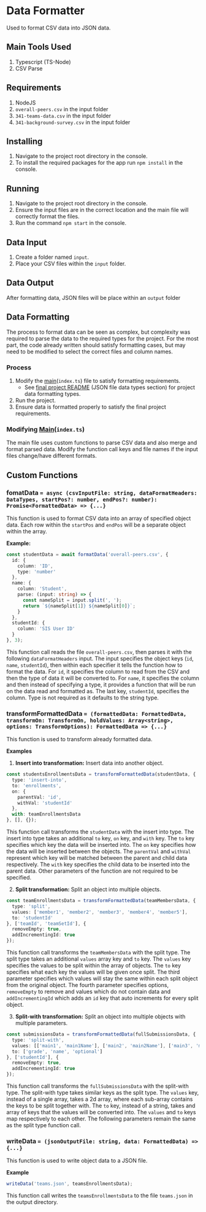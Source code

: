 # Data Formatter

Used to format CSV data into JSON data.

## Main Tools Used

1. Typescript (TS-Node)
2. CSV Parse

## Requirements

1. NodeJS
2. `overall-peers.csv` in the input folder
3. `341-teams-data.csv` in the input folder
4. `341-background-survey.csv` in the input folder

## Installing

1. Navigate to the project root directory in the console.
2. To install the required packages for the app run `npm install` in the console.

## Running

1. Navigate to the project root directory in the console.
2. Ensure the input files are in the correct location and the main file will correctly format the files.
3. Run the command `npm start` in the console.

## Data Input

1. Create a folder named `input`.
2. Place your CSV files within the `input` folder.

## Data Output

After formatting data, JSON files will be place within an `output` folder

## Data Formatting

The process to format data can be seen as complex, but complexity was required to
parse the data to the required types for the project. For the most part, the code
already written should satisfy formatting cases, but may need to be modified to select
the correct files and column names.

### Process

1. Modify the [main](./index.ts)(`index.ts`) file to satisfy formatting requirements.
    - See [final project README](../README.md) (JSON file data types section) for project data formatting types.
2. Run the project.
3. Ensure data is formatted properly to satisfy the final project requirements.

### Modifying [Main](./index.ts)(`index.ts`)

The main file uses custom functions to parse CSV data and also merge and format parsed data. Modify the function
call keys and file names if the input files change/have different formats.

## Custom Functions

### fomatData `= async (csvInputFile: string, dataFormatHeaders: DataTypes, startPos?: number, endPos?: number): Promise<FormattedData> => {...}`

This function is used to format CSV data into an array of specified object data. Each row within the `startPos` and
`endPos` will be a separate object within the array.

**Example:**

```typescript
const studentData = await formatData('overall-peers.csv', {
  id: {
    column: 'ID',
    type: 'number'
  },
  name: {
    column: 'Student',
    parse: (input: string) => {
      const nameSplit = input.split(', ');
      return `${nameSplit[1]} ${nameSplit[0]}`;
    }
  },
  studentId: {
    column: 'SIS User ID'
  }
}, 3);
```

This function call reads the file `overall-peers.csv`, then parses it with the following `dataFormatHeaders` input.
The input specifies the object keys (`id`, `name`, `studentId`), then within each specifier it tells the function how
to format the data. For `id`, it specifies the column to read from the CSV and then the type of data it will be converted
to. For `name`, it specifies the column and then instead of specifying a type, it provides a function that will be run
on the data read and formatted as. The last key, `studentId`, specifies the column. Type is not required as it defaults
to the string type.

### transformFormattedData `= (formattedData: FormattedData, transformOn: TransformOn, holdValues: Array<string>, options: TransformOptions): FormattedData => {...}`

This function is used to transform already formatted data.

**Examples**

1. **Insert into transformation:** Insert data into another object.

```typescript
const studentsEnrollmentsData = transformFormattedData(studentData, {
  type: 'insert-into',
  to: 'enrollments',
  on: {
    parentVal: 'id',
    withVal: 'studentId'
  },
  with: teamEnrollmentsData
}, [], {});
```

This function call transforms the `studentData` with the insert into type. The insert into type takes an additional
`to` key, `on` key, and `with` key. The `to` key specifies which key the data will be inserted into. The `on` key
specifies how the data will be inserted between the objects. The `parentVal` and `withVal` represent which key will be
matched between the parent and child data respectively. The `with` key specifies the child data to be inserted into
the parent data. Other parameters of the function are not required to be specified.

2. **Split transformation:** Split an object into multiple objects.

```typescript
const teamEnrollmentsData = transformFormattedData(teamMembersData, {
  type: 'split',
  values: ['member1', 'member2', 'member3', 'member4', 'member5'],
  to: 'studentId'
}, ['teamId', 'teamSetId'], {
  removeEmpty: true,
  addIncrementingId: true
});
```

This function call transforms the `teamMembersData` with the split type. The split type takes an
additional `values` array key and `to` key. The `values` key specifies the values to be split within the array of
objects. The `to` key specifies what each key the values will be given once split. The third parameter specifies which
values will stay the same within each split object from the original object. The fourth parameter specifies options,
`removeEmpty` to remove and values which do not contain data and `addIncrementingId` which adds an `id` key that auto
increments for every split object.

3. **Split-with transformation:** Split an object into multiple objects with multiple parameters.

```typescript
const submissionsData = transformFormattedData(fullSubmissionsData, {
  type: 'split-with',
  values: [['main1', 'main1Name'], ['main2', 'main2Name'], ['main3', 'main3Name'], ['main4', 'main4Name'], ['main5', 'main5Name'], ['main6', 'main6Name'], ['main7', 'main7Name'], ['main8', 'main8Name'], ['main9', 'main9Name', 'main9Optional'], ['main10', 'main10Name', 'main10Optional'], ['main11', 'main11Name', 'main11Optional']],
  to: ['grade', 'name', 'optional']
}, ['studentId'], {
  removeEmpty: true,
  addIncrementingId: true
});
```

This function call transforms the `fullSubmissionsData` with the split-with type. The split-with type takes similar
keys as the split type. The `values` key, instead of a single array, takes a 2d array, where each sub-array contains
the keys to be split together with. The `to` key, instead of a string, takes and array of keys that the values will
be converted into. The `values` and `to` keys map respectively to each other. The following parameters remain the same
as the split type function call.

### writeData `= (jsonOutputFile: string, data: FormattedData) => {...}`

This function is used to write object data to a JSON file.

**Example**

```typescript
writeData('teams.json', teamsEnrollmentsData);
```

This function call writes the `teamsEnrollmentsData` to the file `teams.json` in the output directory.
